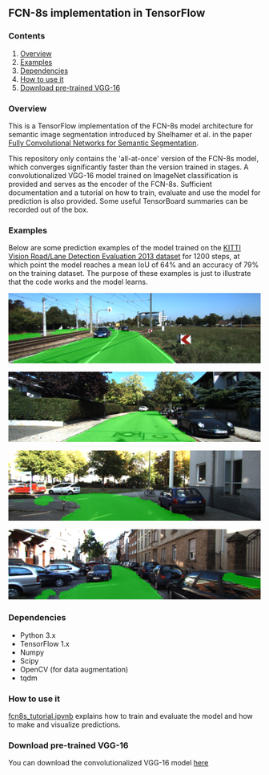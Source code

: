 ## FCN-8s implementation in TensorFlow

### Contents

1. [Overview](#overview)
2. [Examples](#examples)
3. [Dependencies](#dependencies)
4. [How to use it](#how-to-use-it)
5. [Download pre-trained VGG-16](#download-pre-trained-vgg-16)

### Overview

This is a TensorFlow implementation of the FCN-8s model architecture for semantic image segmentation introduced by Shelhamer et al. in the paper [Fully Convolutional Networks for Semantic Segmentation](https://arxiv.org/abs/1605.06211).

This repository only contains the 'all-at-once' version of the FCN-8s model, which converges significantly faster than the version trained in stages. A convolutionalized VGG-16 model trained on ImageNet classification is provided and serves as the encoder of the FCN-8s. Sufficient documentation and a tutorial on how to train, evaluate and use the model for prediction is also provided. Some useful TensorBoard summaries can be recorded out of the box.

### Examples

Below are some prediction examples of the model trained on the [KITTI Vision Road/Lane Detection Evaluation 2013 dataset](http://www.cvlibs.net/datasets/kitti/eval_road.php) for 1200 steps, at which point the model reaches a mean IoU of 64% and an accuracy of 79% on the training dataset. The purpose of these examples is just to illustrate that the code works and the model learns.

![img02](./test_results/KITTI_Vision_Road/um_000003.png)

![img01](./test_results/KITTI_Vision_Road/uu_000058.png)

![img01](./test_results/KITTI_Vision_Road/uu_000084.png)

![img01](./test_results/KITTI_Vision_Road/uu_000095.png)

### Dependencies

* Python 3.x
* TensorFlow 1.x
* Numpy
* Scipy
* OpenCV (for data augmentation)
* tqdm

### How to use it

[fcn8s_tutorial.ipynb](https://github.com/pierluigiferrari/fcn8s_tensorflow/blob/master/fcn8s_tutorial.ipynb) explains how to train and evaluate the model and how to make and visualize predictions.

### Download pre-trained VGG-16

You can download the convolutionalized VGG-16 model [here](https://drive.google.com/open?id=0B0WbA4IemlxlWlpBd2NBeFUteEE)

